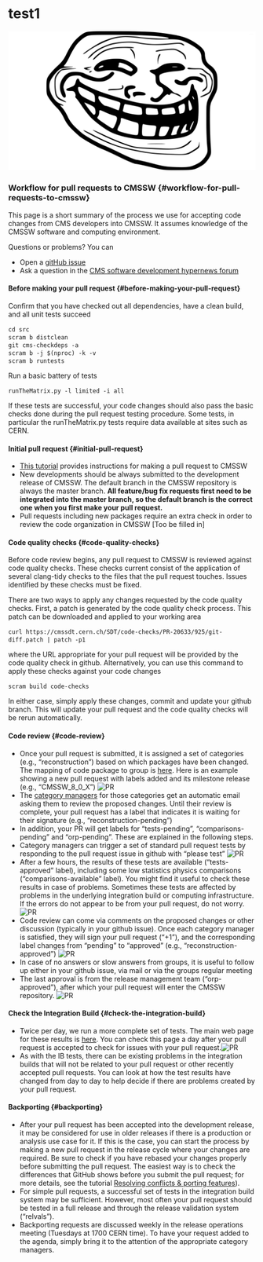 # test1

![](../.gitbook/assets/trollface.jpg)

###  Workflow for pull requests to CMSSW {#workflow-for-pull-requests-to-cmssw}

This page is a short summary of the process we use for accepting code changes from CMS developers into CMSSW. It assumes knowledge of the CMSSW software and computing environment.

Questions or problems? You can

* Open a [gitHub issue](https://github.com/cms-sw/cmssw/issues)
* Ask a question in the [CMS software development hypernews forum](https://hypernews.cern.ch/HyperNews/CMS/get/swDevelopment.html)

#### Before making your pull request {#before-making-your-pull-request}

Confirm that you have checked out all dependencies, have a clean build, and all unit tests succeed

```text
cd src
scram b distclean 
git cms-checkdeps -a
scram b -j $(nproc) -k -v
scram b runtests
```

Run a basic battery of tests

```text
runTheMatrix.py -l limited -i all
```

If these tests are successful, your code changes should also pass the basic checks done during the pull request testing procedure. Some tests, in particular the runTheMatrix.py tests require data available at sites such as CERN.

#### Initial pull request {#initial-pull-request}

* [This tutorial](http://cms-sw.github.io/tutorial.html) provides instructions for making a pull request to CMSSW
* New developments should be always submitted to the development release of CMSSW. The default branch in the CMSSW repository is always the master branch. **All feature/bug fix requests first need to be integrated into the master branch, so the default branch is the correct one when you first make your pull request.**
* Pull requests including new packages require an extra check in order to review the code organization in CMSSW \[Too be filled in\]

#### Code quality checks {#code-quality-checks}

Before code review begins, any pull request to CMSSW is reviewed against code quality checks. These checks current consist of the application of several clang-tidy checks to the files that the pull request touches. Issues identified by these checks must be fixed.

There are two ways to apply any changes requested by the code quality checks. First, a patch is generated by the code quality check process. This patch can be downloaded and applied to your working area

```text
curl https://cmssdt.cern.ch/SDT/code-checks/PR-20633/925/git-diff.patch | patch -p1
```

where the URL appropriate for your pull request will be provided by the code quality check in github. Alternatively, you can use this command to apply these checks against your code changes

```text
scram build code-checks
```

In either case, simply apply these changes, commit and update your github branch. This will update your pull request and the code quality checks will be rerun automatically.

#### Code review {#code-review}

* Once your pull request is submitted, it is assigned a set of categories \(e.g., “reconstruction”\) based on which packages have been changed. The mapping of code package to group is [here](https://github.com/cms-sw/cms-bot/blob/master/categories.py). Here is an example showing a new pull request with labels added and its milestone release \(e.g., “CMSSW\_8\_0\_X”\) ![PR](http://cms-sw.github.io/images/PR_addLabels.png)
* The [category managers](https://github.com/cms-sw/cms-bot/blob/master/categories.py) for those categories get an automatic email asking them to review the proposed changes. Until their review is complete, your pull request has a label that indicates it is waiting for their signature \(e.g., “reconstruction-pending”\)
* In addition, your PR will get labels for “tests-pending”, “comparisons-pending” and “orp-pending”. These are explained in the following steps.
* Category managers can trigger a set of standard pull request tests by responding to the pull request issue in github with “please test” ![PR](http://cms-sw.github.io/images/PR_pleaseTest.png)
* After a few hours, the results of these tests are available \(“tests-approved” label\), including some low statistics physics comparisons \(“comparisons-available” label\). You might find it useful to check these results in case of problems. Sometimes these tests are affected by problems in the underlying integration build or computing infrastructure. If the errors do not appear to be from your pull request, do not worry.![PR](http://cms-sw.github.io/images/PR_comparisonDone.png)
* Code review can come via comments on the proposed changes or other discussion \(typically in your github issue\). Once each category manager is satisfied, they will sign your pull request \(“+1”\), and the corresponding label changes from “pending” to “approved” \(e.g., “reconstruction-approved”\) ![PR](http://cms-sw.github.io/images/PR_reviewerComplete.png)
* In case of no answers or slow answers from groups, it is useful to follow up either in your github issue, via mail or via the groups regular meeting
* The last approval is from the release management team \(“orp-approved”\), after which your pull request will enter the CMSSW repository. ![PR](http://cms-sw.github.io/images/PR_orpApproval.png)

#### Check the Integration Build {#check-the-integration-build}

* Twice per day, we run a more complete set of tests. The main web page for these results is [here](https://cmssdt.cern.ch/SDT/html/showIB.html). You can check this page a day after your pull request is accepted to check for issues with your pull request.![PR](http://cms-sw.github.io/images/PR_IntegrationBuilds.png)
* As with the IB tests, there can be existing problems in the integration builds that will not be related to your pull request or other recently accepted pull requests. You can look at how the test results have changed from day to day to help decide if there are problems created by your pull request.

#### Backporting {#backporting}

* After your pull request has been accepted into the development release, it may be considered for use in older releases if there is a production or analysis use case for it. If this is the case, you can start the process by making a new pull request in the release cycle where your changes are required. Be sure to check if you have rebased your changes properly before submitting the pull request. The easiest way is to check the differences that GitHub shows before you submit the pull request; for more details, see the tutorial [Resolving conflicts & porting features](http://cms-sw.github.io/tutorial-resolve-conflicts.html)\).
* For simple pull requests, a successful set of tests in the integration build system may be sufficient. However, most often your pull request should be tested in a full release and through the release validation system \(“relvals”\).
* Backporting requests are discussed weekly in the release operations meeting \(Tuesdays at 1700 CERN time\). To have your request added to the agenda, simply bring it to the attention of the appropriate category managers.

